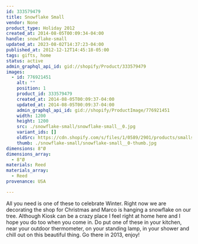 ```yaml
---
id: 333579479
title: Snowflake Small
vendor: None
product_type: Holiday 2012
created_at: 2014-08-05T00:09:34-04:00
handle: snowflake-small
updated_at: 2023-08-02T14:37:23-04:00
published_at: 2012-12-12T14:45:18-05:00
tags: gifts, home
status: active
admin_graphql_api_id: gid://shopify/Product/333579479
images:
  - id: 776921451
    alt: ""
    position: 1
    product_id: 333579479
    created_at: 2014-08-05T00:09:37-04:00
    updated_at: 2014-08-05T00:09:37-04:00
    admin_graphql_api_id: gid://shopify/ProductImage/776921451
    width: 1200
    height: 1200
    src: ./snowflake-small/snowflake-small__0.jpg
    variant_ids: []
    oldSrc: https://cdn.shopify.com/s/files/1/0589/2901/products/smallsnowflake.web.jpeg?v=1407211777
    thumb: ./snowflake-small/snowflake-small__0-thumb.jpg
dimensions: 8"Ø
dimensions_array:
  - 8"Ø
materials: Reed
materials_array:
  - Reed
provenance: USA

---
```


All you need is one of these to celebrate Winter. Right now we are decorating the shop for Christmas and Marco is hanging a snowflake on our tree. Although Kiosk can be a crazy place I feel right at home here and I hope you do too when you come in. Do put one of these in your kitchen, near your outdoor thermometer, on your standing lamp, in your shower and chill out on this beautiful thing. Go there in 2013, enjoy!